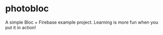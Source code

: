 # photobloc

A simple Bloc + Firebase example project. Learning is more fun when you put it in action!

